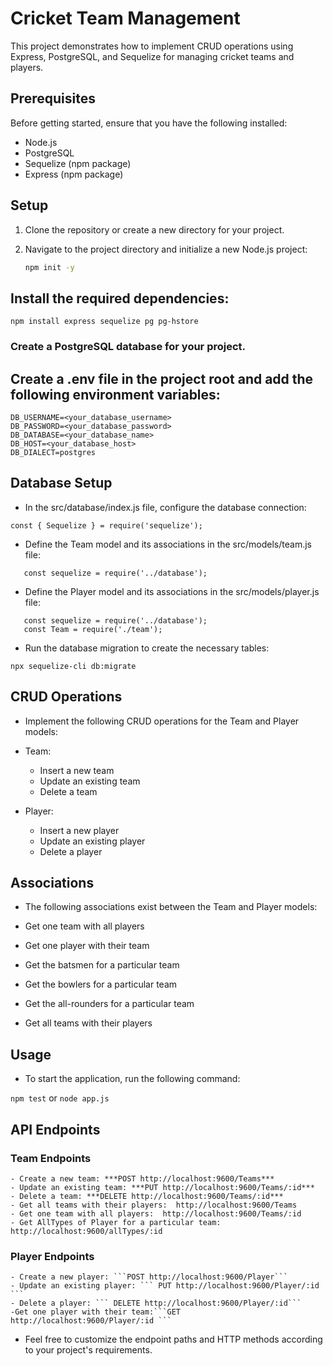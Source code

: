 # Cricket Team Management

This project demonstrates how to implement CRUD operations using Express, PostgreSQL, and Sequelize for managing cricket teams and players.

## Prerequisites

Before getting started, ensure that you have the following installed:

- Node.js
- PostgreSQL
- Sequelize (npm package)
- Express (npm package)

## Setup

1. Clone the repository or create a new directory for your project.
2. Navigate to the project directory and initialize a new Node.js project:

   ```bash
   npm init -y

## Install the required dependencies:

``` npm install express sequelize pg pg-hstore ```


### Create a PostgreSQL database for your project.

## Create a .env file in the project root and add the following environment variables:

```
DB_USERNAME=<your_database_username>
DB_PASSWORD=<your_database_password>
DB_DATABASE=<your_database_name>
DB_HOST=<your_database_host>
DB_DIALECT=postgres

```

## Database Setup

- In the src/database/index.js file, configure the database connection:

```const { Sequelize } = require('sequelize');```

- Define the Team model and its associations in the src/models/team.js file:

```const { DataTypes } = require('sequelize');
   const sequelize = require('../database'); 
```

- Define the Player model and its associations in the src/models/player.js file:

```const { DataTypes } = require('sequelize');
   const sequelize = require('../database');
   const Team = require('./team');
```

- Run the database migration to create the necessary tables:

```npx sequelize-cli db:migrate```


## CRUD Operations

- Implement the following CRUD operations for the Team and Player models:

- Team:
    - Insert a new team
    - Update an existing team
    - Delete a team

- Player:
    - Insert a new player
    - Update an existing player
    - Delete a player


## Associations
- The following associations exist between the Team and Player models:

- Get one team with all players
- Get one player with their team
- Get the batsmen for a particular team
- Get the bowlers for a particular team
- Get the all-rounders for a particular team
- Get all teams with their players

## Usage

- To start the application, run the following command:

``` npm test ```
       or
``` node app.js ```

##  API Endpoints

  ### Team Endpoints

    - Create a new team: ***POST http://localhost:9600/Teams***
    - Update an existing team: ***PUT http://localhost:9600/Teams/:id***
    - Delete a team: ***DELETE http://localhost:9600/Teams/:id***
    - Get all teams with their players:  http://localhost:9600/Teams 
    - Get one team with all players:  http://localhost:9600/Teams/:id 
    - Get AllTypes of Player for a particular team:   http://localhost:9600/allTypes/:id 


  ### Player Endpoints
    
    - Create a new player: ```POST http://localhost:9600/Player```
    - Update an existing player: ``` PUT http://localhost:9600/Player/:id ```
    - Delete a player: ``` DELETE http://localhost:9600/Player/:id```
    -Get one player with their team:```GET http://localhost:9600/Player/:id ```

- Feel free to customize the endpoint paths and HTTP methods according to your project's requirements.
